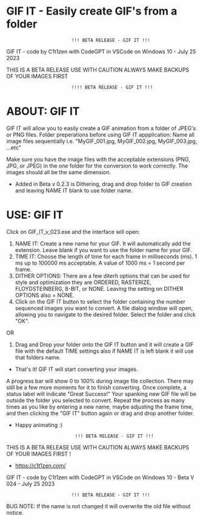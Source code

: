 # GIF IT - Easily create GIF's from a folder

                            !!! BETA RELEASE - GIF IT !!!

GIF IT - code by C1t1zen with CodeGPT in VSCode on Windows 10 - July 25 2023

THIS IS A BETA RELEASE USE WITH CAUTION ALWAYS MAKE BACKUPS OF YOUR IMAGES FIRST 

                            !!!! BETA RELEASE - GIF IT !!!	

# ABOUT: GIF IT

GIF IT will allow you to easily create a GIF animation from a folder of JPEG's or PNG files.
Folder preperations before using GIF IT appplication:
Name all image files sequentially i.e. "MyGIF_001.jpg, MyGIF_002.jpg, MyGIF_003.jpg, ...etc" 

Make sure you have the image files with the acceptable extensions (PNG, JPG, or JPEG) in the one folder for the conversion to work correctly. 
The images should all be the same dimension.

+ Added in Beta v 0.2.3 is Dithering, drag and drop folder to GIF creation and leaving NAME IT blank to use folder name. 
                                              
# USE: GIF IT

Click on GIF_IT_v_023.exe and the interface will open:
1. NAME IT: Create a new name for your GIF. It will automatically add the extension. Leave blank if you want to use the folder name for your GIF.
2. TIME IT: Choose the length of time for each frame in milliseconds (ms). 1 ms up to 100000 ms acceptable. A value of 1000 ms = 1 second per frame.
3. DITHER OPTIONS: There are a few diterh options that can be used for style and optimization they are ORDERED, RASTERIZE, FLOYDSTEINBERG, 8-BIT, or NONE. Leaving the setting on DITHER OPTIONS also = NONE.   
4. Click on the GIF IT button to select the folder containing the number sequenced images you want to convert. A file dialog window will open, allowing you to navigate to the desired folder. Select the folder and click "OK". 

OR

1. Drag and Drop your folder onto the GIF IT button and it will create a GIF file with the default TIME settings also if NAME IT is left blank it will use that folders name.

- That's it! GIF IT will start converting your images.

A progress bar will show 0 to 100% during image file collection. There may still be a few more moments for it to finish converting. 
Once complete, a status label will indicate "Great Success!" 
Your spanking new GIF file will be outside the folder you selected to convert.
Repeat the process as many times as you like by entering a new name, maybe adjusting the frame time, and then clicking the "GIF IT" button again or drag and drop another folder. 

- Happy animating :)


                            !!! BETA RELEASE - GIF IT !!!

THIS IS A BETA RELEASE USE WITH CAUTION ALWAYS MAKE BACKUPS OF YOUR IMAGES FIRST !
- https://c1t1zen.com/

GIF IT - code by C1t1zen with CodeGPT in VSCode on Windows 10 - Beta V 024 - July 25 2023

                            !!! BETA RELEASE - GIF IT !!!

BUG NOTE: If the name is not changed it will overwrite the old file without notice.
